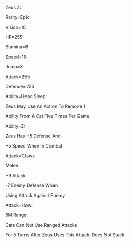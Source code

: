 Zeus Z:

Rarity=Epic

Vision=10

HP=255

Stamina=8

Speed=15

Jump=3

Attack=255

Defence=255

Ability=Head Sleep:

Zeus May Use An Action To Remove 1

Ability From A Cat Five Times Per Game.

Ability=Z:

Zeus Has +5 Defense And

+5 Speed When In Combat

Attack=Claws

Melee

+9 Attack

-7 Enemy Defense When

Using Attack Against Enemy

Attack=Howl

5M Range

Cats Can Not Use Ranged Attacks

For 5 Turns After Zeus Uses This Attack, Does Not Stack.
